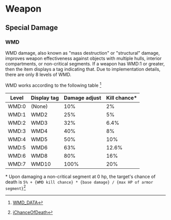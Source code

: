 # Weapon

## Special Damage
### WMD
WMD damage, also known as "mass destruction" or "structural" damage, improves weapon effectiveness against objects with multiple hulls, interior compartments, or non-critical segments. If a weapon has WMD:1 or greater, then the item displays a tag indicating that. Due to implementation details, there are only 8 levels of WMD.

WMD works according to the following table [^1]

| Level | Display tag   | Damage adjust | Kill chance* | 
| ----- | ------------- | ------------- | ------------ |
| WMD:0 | (None)        | 10%           | 2%           |
| WMD:1 | WMD2          | 25%           | 5%           |
| WMD:2 | WMD3          | 32%           | 6.4%         |
| WMD:3 | WMD4          | 40%           | 8%           |
| WMD:4 | WMD5          | 50%           | 10%          |
| WMD:5 | WMD6          | 63%           | 12.6%        |
| WMD:6 | WMD8          | 80%           | 16%          |
| WMD:7 | WMD10         | 100%          | 20%          |

\* Upon damaging a non-critical segment at 0 hp, the target's chance of death is `5% + {WMD kill chance} * {base damage} / {max HP of armor segment}`[^2]

[^1]: [WMD_DATA](https://github.com/kronosaur/TranscendenceDev/blob/ef00d2f7ced0808873c5a1c29e2d5bb4d06a1caa/Mammoth/TSE/Damage.cpp#L116)
[^2]: [iChanceOfDeath](https://github.com/kronosaur/TranscendenceDev/blob/673b6a5ad8d67d09e8c3afd82bdce3ce1fb5e729/Mammoth/TSE/CShip.cpp#L4639)
